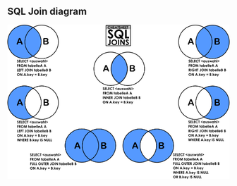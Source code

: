 ## SQL Join diagram

![join diagram](https://github.com/bysnupy/memos/blob/master/Databases/images/sql__join_diagrams.png)
